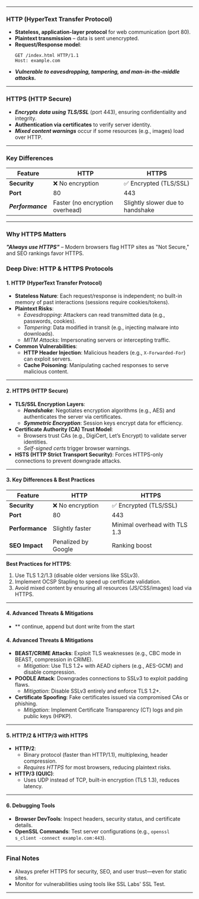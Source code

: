 
---

### **HTTP (HyperText Transfer Protocol)**
- **Stateless, application-layer protocol** for web communication (port 80).  
- **Plaintext transmission** – data is sent unencrypted.  
- **Request/Response model**:  
  ```
  GET /index.html HTTP/1.1
  Host: example.com
  ```  
- ***Vulnerable to eavesdropping, tampering, and man-in-the-middle attacks.***  

---

### **HTTPS (HTTP Secure)**
- ***Encrypts data using TLS/SSL*** (port 443), ensuring confidentiality and integrity.  
- **Authentication via certificates** to verify server identity.  
- ***Mixed content warnings*** occur if some resources (e.g., images) load over HTTP.  

---

### Key Differences  
| Feature       | HTTP               | HTTPS                     |
|--------------|--------------------|---------------------------|
| **Security** | ❌ No encryption   | ✅ Encrypted (TLS/SSL)    |
| **Port**     | 80                 | 443                       |
| ***Performance*** | Faster (no encryption overhead) | Slightly slower due to handshake |

---

### Why HTTPS Matters  
***"Always use HTTPS"*** – Modern browsers flag HTTP sites as "Not Secure," and SEO rankings favor HTTPS.  


### **Deep Dive: HTTP & HTTPS Protocols**

#### **1. HTTP (HyperText Transfer Protocol)**
- **Stateless Nature**: Each request/response is independent; no built-in memory of past interactions (sessions require cookies/tokens).  
- **Plaintext Risks**:  
  - *Eavesdropping*: Attackers can read transmitted data (e.g., passwords, cookies).  
  - *Tampering*: Data modified in transit (e.g., injecting malware into downloads).  
  - *MITM Attacks*: Impersonating servers or intercepting traffic.  
- **Common Vulnerabilities**:  
  - **HTTP Header Injection**: Malicious headers (e.g., `X-Forwarded-For`) can exploit servers.  
  - **Cache Poisoning**: Manipulating cached responses to serve malicious content.  

---

#### **2. HTTPS (HTTP Secure)**
- **TLS/SSL Encryption Layers**:  
  - ***Handshake***: Negotiates encryption algorithms (e.g., AES) and authenticates the server via certificates.  
  - ***Symmetric Encryption***: Session keys encrypt data for efficiency.  
- **Certificate Authority (CA) Trust Model**:  
  - Browsers trust CAs (e.g., DigiCert, Let’s Encrypt) to validate server identities.  
  - *Self-signed certs* trigger browser warnings.  
- **HSTS (HTTP Strict Transport Security)**: Forces HTTPS-only connections to prevent downgrade attacks.  

---

#### **3. Key Differences & Best Practices**  

| Feature               | HTTP                          | HTTPS                          |  
|-----------------------|-------------------------------|--------------------------------|  
| **Security**          | ❌ No encryption              | ✅ Encrypted (TLS/SSL)         |  
| **Port**              | 80                            | 443                            |  
| **Performance**       | Slightly faster               | Minimal overhead with TLS 1.3   |  
| **SEO Impact**        | Penalized by Google           | Ranking boost                  |  

**Best Practices for HTTPS**:  
1. Use TLS 1.2/1.3 (disable older versions like SSLv3).  
2. Implement OCSP Stapling to speed up certificate validation.  
3. Avoid mixed content by ensuring all resources (JS/CSS/images) load via HTTPS.  

---

#### **4. Advanced Threats & Mitigations**  
- **
continue, append but dont write from the start

 #### **4. Advanced Threats & Mitigations**  
- **BEAST/CRIME Attacks**: Exploit TLS weaknesses (e.g., CBC mode in BEAST, compression in CRIME).  
  - *Mitigation*: Use TLS 1.2+ with AEAD ciphers (e.g., AES-GCM) and disable compression.  
- **POODLE Attack**: Downgrades connections to SSLv3 to exploit padding flaws.  
  - *Mitigation*: Disable SSLv3 entirely and enforce TLS 1.2+.  
- **Certificate Spoofing**: Fake certificates issued via compromised CAs or phishing.  
  - *Mitigation*: Implement Certificate Transparency (CT) logs and pin public keys (HPKP).  

---

#### **5. HTTP/2 & HTTP/3 with HTTPS**  
- **HTTP/2**:  
  - Binary protocol (faster than HTTP/1.1), multiplexing, header compression.  
  - *Requires HTTPS* for most browsers, reducing plaintext risks.  
- **HTTP/3 (QUIC)**:  
  - Uses UDP instead of TCP, built-in encryption (TLS 1.3), reduces latency.  

---

#### **6. Debugging Tools**  
- **Browser DevTools**: Inspect headers, security status, and certificate details.  
- **OpenSSL Commands**: Test server configurations (e.g., `openssl s_client -connect example.com:443`).  

---

### **Final Notes**  
- Always prefer HTTPS for security, SEO, and user trust—even for static sites.  
- Monitor for vulnerabilities using tools like SSL Labs' SSL Test.  

--- 
